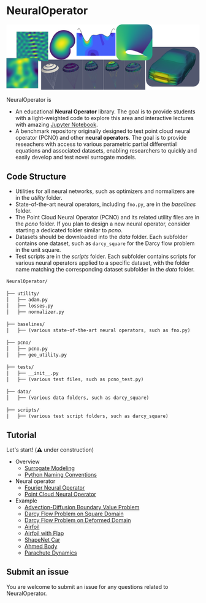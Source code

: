 # NeuralOperator

<img src="docs/neural_operator.png" width="800" />

NeuralOperator is

* An educational **Neural Operator** library. 
The goal is to provide students with a light-weighted code to explore this area 
and interactive lectures with amazing [Jupyter Notebook](https://jupyter.org/).
* A benchmark repository originally designed to test point cloud neural operator (PCNO) and other **neural operators**. 
The goal is to provide reseachers with access to various parametric partial differential equations and associated datasets, 
enabling researchers to quickly and easily develop and test novel surrogate models.

## Code Structure
* Utilities for all neural networks, such as optimizers and normalizers are in the *utility* folder.
* State-of-the-art neural operators, including `fno.py`, are in the *baselines* folder.
* The Point Cloud Neural Operator (PCNO) and its related utility files are in the *pcno* folder. If you plan to design a new neural operator, consider starting a dedicated folder similar to *pcno*.
* Datasets should be downloaded into the *data* folder. Each subfolder contains one dataset, such as `darcy_square` for the Darcy flow problem in the unit square.
* Test scripts are in the *scripts* folder. Each subfolder contains scripts for various neural operators applied to a specific dataset, with the folder name matching the corresponding dataset subfolder in the *data* folder.

<pre style="white-space: pre-wrap;"><code>NeuralOperator/

├── utility/
│   ├── adam.py
│   ├── losses.py
│   ├── normalizer.py

├── baselines/
│   ├── (various state-of-the-art neural operators, such as fno.py)

├── pcno/
│   ├── pcno.py
│   ├── geo_utility.py

├── tests/
│   ├── __init__.py
│   ├── (various test files, such as pcno_test.py)

├── data/
│   ├── (various data folders, such as darcy_square)

├── scripts/
│   ├── (various test script folders, such as darcy_square)</code></pre>


## Tutorial
Let's start! (⚠️ under construction)



* Overview
    * [Surrogate Modeling](docs/surrogate_modeling.pdf)
    * [Python Naming Conventions](https://peps.python.org/pep-0008/#naming-conventions)
* Neural operator
    * [Fourier Neural Operator](docs/fno.ipynb)
    * [Point Cloud Neural Operator](docs/pcno.ipynb)
* Example
    * [Advection-Diffusion Boundary Value Problem](scripts/adv_diff_bvp/README.md)
    * [Darcy Flow Problem on Square Domain](scripts/darcy_square/README.md)
    * [Darcy Flow Problem on Deformed Domain](scripts/darcy_deformed_domain/README.md)
    * [Airfoil](scripts/airfoil/README.md)
    * [Airfoil with Flap](scripts/airfoil_flap/README.md)
    * [ShapeNet Car](scripts/car_shapenet/README.md)
    * [Ahmed Body](scripts/ahmed_body/README.md)
    * [Parachute Dynamics](scripts/parachute/README.md)
      


## Submit an issue
You are welcome to submit an issue for any questions related to NeuralOperator. 

<!-- ## Here are some research papers using NeuralOperator
1. Daniel Zhengyu Huang "[Iterated Kalman Methodology For Inverse Problems / Unscented Kalman Inversion](https://arxiv.org/pdf/2102.01580.pdf)." -->



